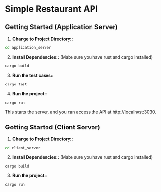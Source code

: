 # Simple Restaurant API

## Getting Started (Application Server)

1. **Change to Project Directory::**
 ```bash
 cd application_server
 ```
2. **Install Dependencies::**  (Make sure you have rust and cargo installed)
```bash
cargo build
```
3. **Run the test cases::**
```bash
cargo test
```
4. **Run the project::**
```bash
cargo run
```
This starts the server, and you can access the API at http://localhost:3030.  

## Getting Started (Client Server)

1. **Change to Project Directory::**
 ```bash
 cd client_server
 ```
2. **Install Dependencies::**  (Make sure you have rust and cargo installed)
```bash
cargo build
```
3. **Run the project::**
```bash
cargo run
```
